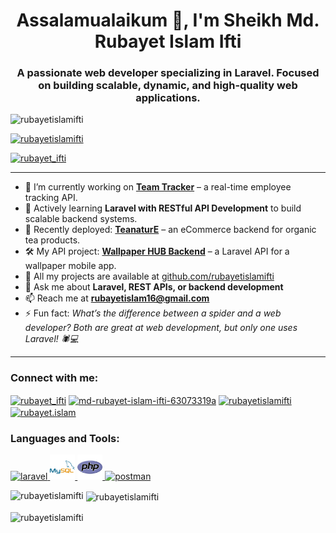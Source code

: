 <h1 align="center">Assalamualaikum 👋, I'm Sheikh Md. Rubayet Islam Ifti</h1>
<h3 align="center">A passionate web developer specializing in Laravel. Focused on building scalable, dynamic, and high-quality web applications.</h3>

<p align="left"> <img src="https://komarev.com/ghpvc/?username=rubayetislamifti&label=Profile%20views&color=0e75b6&style=flat" alt="rubayetislamifti" /> </p>

<p align="left"> <a href="https://github.com/ryo-ma/github-profile-trophy"><img src="https://github-profile-trophy.vercel.app/?username=rubayetislamifti" alt="rubayetislamifti" /></a> </p>

<p align="left"> <a href="https://twitter.com/rubayet_ifti" target="blank"><img src="https://img.shields.io/twitter/follow/rubayet_ifti?logo=twitter&style=for-the-badge" alt="rubayet_ifti" /></a> </p>


---

* 🔭 I’m currently working on [**Team Tracker**](https://github.com/rubayetislamifti/team_tracker_backend) – a real-time employee tracking API.
* 🌱 Actively learning **Laravel with RESTful API Development** to build scalable backend systems.
* 🚀 Recently deployed: [**TeanaturE**](https://github.com/rubayetislamifti/Tea_Nature) – an eCommerce backend for organic tea products.
* 🛠️ My API project: [**Wallpaper HUB Backend**](https://github.com/rubayetislamifti/wallpaper_hub_backend) – a Laravel API for a wallpaper mobile app.
* 📂 All my projects are available at [github.com/rubayetislamifti](https://github.com/rubayetislamifti)
* 💬 Ask me about **Laravel, REST APIs, or backend development**
* 📫 Reach me at **[rubayetislam16@gmail.com](mailto:rubayetislam16@gmail.com)**
* ⚡ Fun fact: *What’s the difference between a spider and a web developer? Both are great at web development, but only one uses Laravel! 🕷️💻*

---

<h3 align="left">Connect with me:</h3>
<p align="left">
<a href="https://twitter.com/rubayet_ifti" target="blank"><img align="center" src="https://raw.githubusercontent.com/rahuldkjain/github-profile-readme-generator/master/src/images/icons/Social/twitter.svg" alt="rubayet_ifti" height="30" width="40" /></a>
<a href="www.linkedin.com/in/rubayetislamifti" target="blank"><img align="center" src="https://raw.githubusercontent.com/rahuldkjain/github-profile-readme-generator/master/src/images/icons/Social/linked-in-alt.svg" alt="md-rubayet-islam-ifti-63073319a" height="30" width="40" /></a>
<a href="https://www.facebook.com/profile.php?id=61578371667077" target="blank"><img align="center" src="https://raw.githubusercontent.com/rahuldkjain/github-profile-readme-generator/master/src/images/icons/Social/facebook.svg" alt="rubayetislamifti" height="30" width="40" /></a>
<a href="https://www.instagram.com/rubayet.sheikh/" target="blank"><img align="center" src="https://raw.githubusercontent.com/rahuldkjain/github-profile-readme-generator/master/src/images/icons/Social/instagram.svg" alt="rubayet.islam" height="30" width="40" /></a>
</p>

<h3 align="left">Languages and Tools:</h3>
<p align="left"> <a href="https://laravel.com/" target="_blank" rel="noreferrer"> <img src="[https://raw.githubusercontent.com/devicons/devicon/master/icons/laravel/laravel-plain-wordmark.svg](https://www.google.com/url?sa=i&url=https%3A%2F%2Fgithub.com%2Flaravel&psig=AOvVaw0pQt5Z9hrQ2nBPJwwpZLwE&ust=1724825882948000&source=images&cd=vfe&opi=89978449&ved=0CBQQjRxqFwoTCICw8KLDlIgDFQAAAAAdAAAAABAE)" alt="laravel" width="40" height="40"/> </a> <a href="https://www.mysql.com/" target="_blank" rel="noreferrer"> <img src="https://raw.githubusercontent.com/devicons/devicon/master/icons/mysql/mysql-original-wordmark.svg" alt="mysql" width="40" height="40"/> </a> <a href="https://www.php.net" target="_blank" rel="noreferrer"> <img src="https://raw.githubusercontent.com/devicons/devicon/master/icons/php/php-original.svg" alt="php" width="40" height="40"/> </a> <a href="https://postman.com" target="_blank" rel="noreferrer"> <img src="https://www.vectorlogo.zone/logos/getpostman/getpostman-icon.svg" alt="postman" width="40" height="40"/> </a> </p>

<p><img align="left" src="https://github-readme-stats.vercel.app/api/top-langs?username=rubayetislamifti&show_icons=true&locale=en&layout=compact" alt="rubayetislamifti" /></p>

<p>&nbsp;<img align="center" src="https://github-readme-stats.vercel.app/api?username=rubayetislamifti&show_icons=true&locale=en" alt="rubayetislamifti" /></p>

<p><img align="center" src="https://github-readme-streak-stats.herokuapp.com/?user=rubayetislamifti&" alt="rubayetislamifti" /></p>
